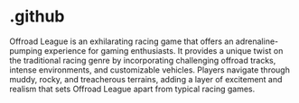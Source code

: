 # .github

Offroad League is an exhilarating racing game that offers an adrenaline-pumping experience for gaming enthusiasts. It provides a unique twist on the traditional racing genre by incorporating challenging offroad tracks, intense environments, and customizable vehicles. Players navigate through muddy, rocky, and treacherous terrains, adding a layer of excitement and realism that sets Offroad League apart from typical racing games.
